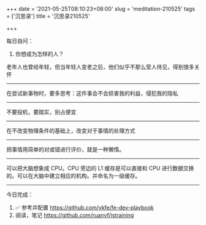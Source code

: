 +++
date = '2021-05-25T08:10:23+08:00'
slug = 'meditation-210525'
tags = ['沉思录']
title = '沉思录210525'

+++

每日自问：

1. 你想成为怎样的人？

老年人也曾经年轻，但当年轻人变老之后，他们似乎不那么受人待见，得到很多关怀

---

在尝试新事物时，要多思考：这件事会不会损害我的利益，侵犯我的隐私

---

不要投机，要踏实，别占便宜

---

在不改变物理条件的基础上，改变对于事情的处理方式

---

把事情用简单的对或错进行评价，就是一种懒惰。

---

可以把大脑想象成 CPU。CPU 旁边的 L1 缓存是可以直接和 CPU 进行数据交换的。可以在大脑中建立相应的机构。并命名为一级缓存。

---

今日完成：

1. :white_check_mark: 参考并配置 <https://github.com/ykfe/fe-dev-playbook>
2. 阅读，笔记 <https://github.com/ruanyf/jstraining>

